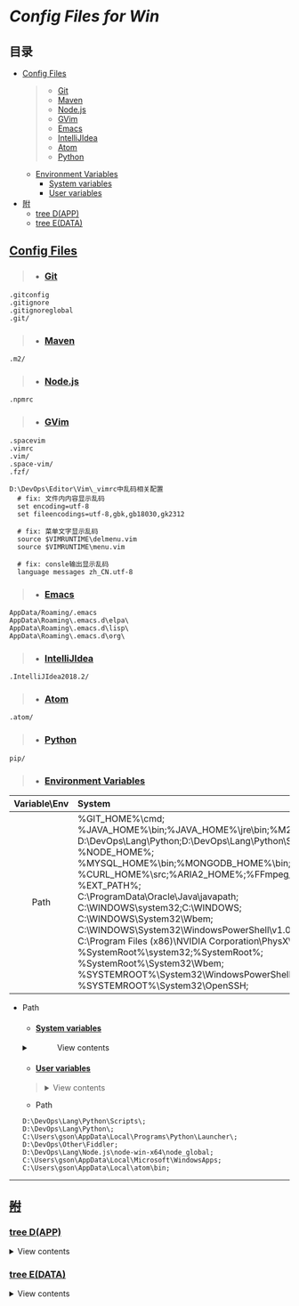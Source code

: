 # ***Config Files for Win***

## 目录
- [Config Files](#config-files "Config Files")
  > - [Git](#git)
  > - [Maven](#maven)
  > - [Node.js](#nodejs)
  > - [GVim](#gvim)
  > - [Emacs](#emacs)
  > - [IntelliJIdea](#intellijidea)
  > - [Atom](#atom)
  > - [Python](#python)
  - [Environment Variables](#environment-variables)
    - [System variables](#system-variables)
    - [User variables](#user-variables)
- [附](#附 "附")
  - [tree D(APP)](#tree-dapp)
  - [tree E(DATA)](#tree-edata)

## [Config Files](#目录)
> - ### [Git](#目录)
  ```
  .gitconfig
  .gitignore
  .gitignoreglobal
  .git/
  ```
> - ### [Maven](#目录)
  ```
  .m2/
  ```
> - ### [Node.js](#目录)
  ```
  .npmrc
  ```
> - ### [GVim](#目录)

  ```
  .spacevim
  .vimrc
  .vim/
  .space-vim/
  .fzf/

  D:\DevOps\Editor\Vim\_vimrc中乱码相关配置
    # fix: 文件内内容显示乱码
    set encoding=utf-8
    set fileencodings=utf-8,gbk,gb18030,gk2312

    # fix: 菜单文字显示乱码
    source $VIMRUNTIME\delmenu.vim
    source $VIMRUNTIME\menu.vim

    # fix: consle输出显示乱码
    language messages zh_CN.utf-8
  ```
> - ### [Emacs](#目录)
  ```
  AppData/Roaming/.emacs
  AppData\Roaming\.emacs.d\elpa\
  AppData\Roaming\.emacs.d\lisp\
  AppData\Roaming\.emacs.d\org\
  ```
> - ### [IntelliJIdea](#目录)
  ```
  .IntelliJIdea2018.2/
  ```
> - ### [Atom](#目录)
  ```
  .atom/
  ```
> - ### [Python](#目录)
  ```
  pip/
  ```
> - ### [Environment Variables](#目录)
Variable\Env|System|User
:-:|:-|-:
Path|%GIT_HOME%\cmd;<br>%JAVA_HOME%\bin;%JAVA_HOME%\jre\bin;%M2_HOME%\bin;<br>D:\DevOps\Lang\Python\;D:\DevOps\Lang\Python\Scripts\;<br>%NODE_HOME%;<br>%MYSQL_HOME%\bin;%MONGODB_HOME%\bin;<br>%CURL_HOME%\src;%ARIA2_HOME%;%FFmpeg_HOME%\bin;<br>%EXT_PATH%;<br>C:\ProgramData\Oracle\Java\javapath;<br>C:\WINDOWS\system32;C:\WINDOWS;<br>C:\WINDOWS\System32\Wbem;<br>C:\WINDOWS\System32\WindowsPowerShell\v1.0\;<br>C:\Program Files (x86)\NVIDIA Corporation\PhysX\Common;<br>%SystemRoot%\system32;%SystemRoot%;<br>%SystemRoot%\System32\Wbem;<br>%SYSTEMROOT%\System32\WindowsPowerShell\v1.0\;<br>%SYSTEMROOT%\System32\OpenSSH\; | D:\DevOps\Lang\Python\Scripts\;<br>D:\DevOps\Lang\Python\;<br>C:\Users\gson\AppData\Local\Programs\Python\Launcher\;<br>D:\DevOps\Other\Fiddler;<br>D:\DevOps\Lang\Node.js\node-win-x64\node_global;<br>C:\Users\gson\AppData\Local\Microsoft\WindowsApps;<br>C:\Users\gson\AppData\Local\atom\bin;
- Path
  - #### [System variables](#目录)

   <details>
   <summary>&nbsp;&nbsp;&nbsp;&nbsp;&nbsp;&nbsp;&nbsp;&nbsp;&nbsp;&nbsp;&nbsp;&nbsp;View contents</summary>

    - GIT_HOME
    ```
    D:\DevOps\VCS\PortableGit
    ```
    - JAVA_HOME
    ```
    D:\DevOps\Lang\Java\JDK9\jdk-9.0.4
    ```
    - CLASSPATH
    ```
    .;%JAVA_HOME%\lib;
    ```
    - M2_HOME
    ```
    D:\DevOps\Build\maven\apache-maven-3.5.4
    ```
    - NODE_HOME
    ```
    D:\DevOps\Lang\Node.js\node-win-x64
    ```
    - NODE_PATH
    ```
    %NODE_HOME%\node_global\node_modules
    ```
    - MYSQL_HOME
    ```
    D:\DevOps\DB\MySQL\mysql-5.7.21-winx64
    ```
    - MONGODB_HOME
    ```
    D:\DevOps\DB\MongoDB\Server\3.6
    ```
    - EXT_PATH
    ```
    %HOMEPATH%\Desktop\ExtPath;
    %USERPROFILE%\Desktop\ExtPath;
    ```
    - CURL_HOME
    ```
    D:\DevOps\Other\curl-7.61.1-win64-mingw
    ```
    - ARIA2_HOME
    ```
    D:\DevOps\Other\aria2-1.33.1-win-64bit-build1
    ```
    - FFmpeg_HOME
    ```
    D:\DevOps\Other\ffmpeg-4.0.2-win64-static
    ```
    - Path
    ```
    %GIT_HOME%\cmd;
    %JAVA_HOME%\bin;%JAVA_HOME%\jre\bin;
    %M2_HOME%\bin;
    D:\DevOps\Lang\Python\;D:\DevOps\Lang\Python\Scripts\;
    %NODE_HOME%;
    %MYSQL_HOME%\bin;%MONGODB_HOME%\bin;
    %CURL_HOME%\src;
    %ARIA2_HOME%;%FFmpeg_HOME%\bin;
    %EXT_PATH%;
    C:\ProgramData\Oracle\Java\javapath;
    C:\WINDOWS\system32;C:\WINDOWS;
    C:\WINDOWS\System32\Wbem;
    C:\WINDOWS\System32\WindowsPowerShell\v1.0\;
    C:\Program Files (x86)\NVIDIA Corporation\PhysX\Common;
    %SystemRoot%\system32;
    %SystemRoot%;%SystemRoot%\System32\Wbem;
    %SYSTEMROOT%\System32\WindowsPowerShell\v1.0\;
    %SYSTEMROOT%\System32\OpenSSH\;
    ```
  </details>

  - #### [User variables](#目录)

  > <details>
  > <summary>View contents</summary>

    - Path
    ```
    D:\DevOps\Lang\Python\Scripts\;
    D:\DevOps\Lang\Python\;
    C:\Users\gson\AppData\Local\Programs\Python\Launcher\;
    D:\DevOps\Other\Fiddler;
    D:\DevOps\Lang\Node.js\node-win-x64\node_global;
    C:\Users\gson\AppData\Local\Microsoft\WindowsApps;
    C:\Users\gson\AppData\Local\atom\bin;
    ```
  </details>

---
## ~~[附](#目录)~~
### [tree D(APP)](#目录)

<details>
<summary>View contents</summary>

```
D:.
├─App
├─DevOps
│  ├─Build
│  ├─Cache
│  ├─CLI
│  ├─DB
│  ├─Editor
│  ├─IDE
│  ├─Lang
│  │  ├─Java
│  │  ├─Node.js
│  │  └─Python
│  ├─Other
│  ├─Server
│  ├─VCS
│  └─VM
│      ├─VirtualBox
│      ├─VirtualBox VMs
│      ├─VMware
│      └─VMware VMs
└─Temp
```
</details>

### [tree E(DATA)](#目录)

<details>
<summary>View contents</summary>

```
E:.
├─Bakup
├─Game
│  ├─Battle.net
│  ├─StartCraft II
│  ├─War3
│  └─YGOPro2完整版
└─Res
    ├─Gson
    │  ├─JsonGoow3cgle
    │  │  └─唯吾是从
    │  ├─own
    │  └─x010.org.com
    │      |─5B
    |      └─7986
    └─R.24
        ├─AppHub
        │  ├─ExtDesktop
        │  ├─Game
        │  ├─sysmir
        │  └─VirtualDesktop
        ├─ch
        │  └─易经的智慧
        ├─comp
        │  ├─DevOps
        │  │  ├─Dev
        │  │  │  └─Lang
        │  │  ├─o
        │  │  ├─Ops
        │  │  └─os
        │  │      ├─linux
        │  │      ├─pe
        │  │      └─win
        │  └─Lib
        │      └─Doc
        ├─github
        ├─img
        │  └─wallpaper
        ├─phone.bak
        │  ├─data
        │  ├─img
        │  ├─music
        │  │  ├─bgm
        │  │  └─ringtone
        │  └─video
        ├─Toolkit
        │  ├─Dev
        │  │  ├─Build
        │  │  ├─Cache
        │  │  ├─CLI
        │  │  ├─DB
        │  │  ├─Editor
        │  │  ├─IDE
        │  │  ├─Lang
        │  │  │  ├─Java
        │  │  │  ├─NodeJS
        │  │  │  └─python
        │  │  ├─Other
        │  │  ├─Server
        │  │  ├─VCS
        │  │  └─VM
        │  ├─Ops
        │  │  └─Soft-- CLI vs. GUI
        │  │      └─tmux
        │  └─Other
        └─video
```
</details>
